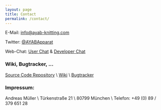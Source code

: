 ```yaml
---
layout: page
title: Contact
permalink: /contact/
---
```


E-Mail: [info@ayab-knitting.com](mailto:info@ayab-knitting.com)

Twitter: [@AYABApparat](https://twitter.com/AYABApparat)

Web-Chat: [User Chat](https://webirc.darkfasel.net/#ayab) & [Developer Chat](https://webirc.darkfasel.net/#ayab)

### Wiki, Bugtracker, ...

[Source Code Repository](https://github.com/AllYarnsAreBeautiful) \\
[Wiki](https://github.com/AllYarnsAreBeautiful/ayab-desktop/wiki) \\
[Bugtracker](https://github.com/AllYarnsAreBeautiful/ayab-desktop/issues)

### Impressum:

Andreas Müller \\
Türkenstraße 21 \\
80799 München \\
Telefon: +49 (0) 89 / 379 651 28




